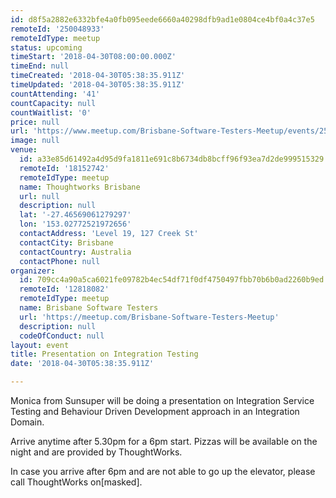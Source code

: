 ```yaml
---
id: d8f5a2882e6332bfe4a0fb095eede6660a40298dfb9ad1e0804ce4bf0a4c37e5
remoteId: '250048933'
remoteIdType: meetup
status: upcoming
timeStart: '2018-04-30T08:00:00.000Z'
timeEnd: null
timeCreated: '2018-04-30T05:38:35.911Z'
timeUpdated: '2018-04-30T05:38:35.911Z'
countAttending: '41'
countCapacity: null
countWaitlist: '0'
price: null
url: 'https://www.meetup.com/Brisbane-Software-Testers-Meetup/events/250048933/'
image: null
venue:
  id: a33e85d61492a4d95d9fa1811e691c8b6734db8bcff96f93ea7d2de999515329
  remoteId: '18152742'
  remoteIdType: meetup
  name: Thoughtworks Brisbane
  url: null
  description: null
  lat: '-27.46569061279297'
  lon: '153.02772521972656'
  contactAddress: 'Level 19, 127 Creek St'
  contactCity: Brisbane
  contactCountry: Australia
  contactPhone: null
organizer:
  id: 709cc4a90a5ca6021fe09782b4ec54df71f0df4750497fbb70b6b0ad2260b9ed
  remoteId: '12818082'
  remoteIdType: meetup
  name: Brisbane Software Testers
  url: 'https://meetup.com/Brisbane-Software-Testers-Meetup'
  description: null
  codeOfConduct: null
layout: event
title: Presentation on Integration Testing
date: '2018-04-30T05:38:35.911Z'

---
```

<p>Monica from Sunsuper will be doing a presentation on Integration Service Testing and Behaviour Driven Development approach in an Integration Domain.</p> <p>Arrive anytime after 5.30pm for a 6pm start. Pizzas will be available on the night and are provided by ThoughtWorks.</p> <p>In case you arrive after 6pm and are not able to go up the elevator, please call ThoughtWorks on[masked].</p>

